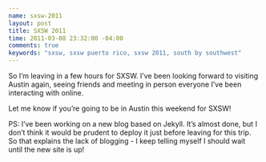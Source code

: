 ```yaml
--- 
name: sxsw-2011
layout: post
title: SXSW 2011
time: 2011-03-08 23:32:00 -04:00
comments: true
keywords: "sxsw, sxsw puerto rico, sxsw 2011, south by southwest"
---
```

So I’m leaving in a few hours for SXSW. I’ve been looking forward to visiting Austin again, seeing friends and meeting in person everyone I’ve been interacting with online.

Let me know if you’re going to be in Austin this weekend for SXSW!

PS: I’ve been working on a new blog based on Jekyll. It’s almost done, but I don’t think it would be prudent to deploy it just before leaving for this trip. So that explains the lack of blogging - I keep telling myself I should wait until the new site is up!